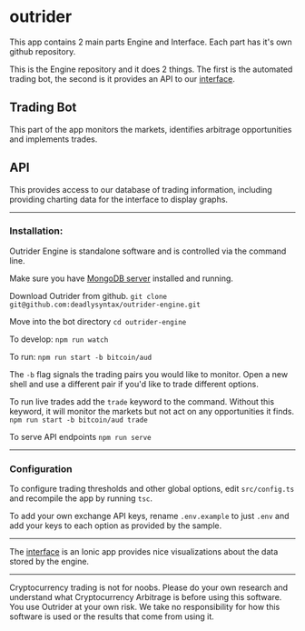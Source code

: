 # outrider
This app contains 2 main parts Engine and Interface. Each part has it's own github repository.

This is the Engine repository and it does 2 things. The first is the automated trading bot, the second is it provides an API to our [interface](https://github.com/deadlysyntax/outrider-interface).

## Trading Bot
This part of the app monitors the markets, identifies arbitrage opportunities and implements trades.

## API
This provides access to our database of trading information, including providing charting data for the interface to display graphs.
***
### Installation:
Outrider Engine is standalone software and is controlled via the command line.

Make sure you have [MongoDB server](https://docs.mongodb.com/manual/administration/install-community/) installed and running.

Download Outrider from github.
`git clone git@github.com:deadlysyntax/outrider-engine.git`

Move into the bot directory
`cd outrider-engine`

To develop:
`npm run watch`

To run:
`npm run start -b bitcoin/aud`

The `-b` flag signals the trading pairs you would like to monitor. Open a new shell and use a different pair if you'd like to trade different options.

To run live trades add the `trade` keyword to the command. Without this keyword, it will monitor the markets but not act on any opportunities it finds.
`npm run start -b bitcoin/aud trade`

To serve API endpoints
`npm run serve`

***
### Configuration
To configure trading thresholds and other global options, edit `src/config.ts` and recompile the app by running `tsc`.

To add your own exchange API keys, rename `.env.example` to just `.env` and add your keys to each option as provided by the sample.

***
The [interface](https://github.com/deadlysyntax/outrider-interface) is an Ionic app provides nice visualizations about the data stored by the engine.

***
Cryptocurrency trading is not for noobs. Please do your own research and understand what Cryptocurrency Arbitrage is before using this software. You use Outrider at your own risk. We take no responsibility for how this software is used or the results that come from using it.
